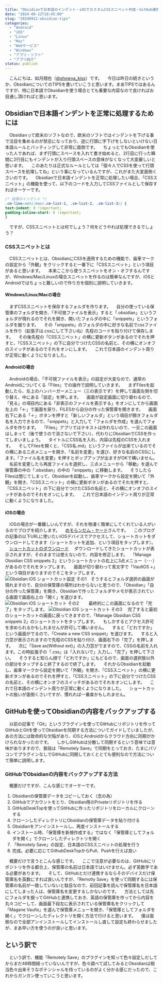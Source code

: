 ```yaml
---
title: "Obsidianで日本語のインデント・iOSでカスタムCSSスニペット作成・GitHub連携をする方法"
date: "2024-09-12T18:45:00"
slug: "20240912-obsidian-tips"
categories: 
  - "Android"
  - "iOS"
  - "Linux"
  - "Mac"
  - "Webサービス"
  - "Windows"
  - "アプリ・ソフト"
  - "アプリ紹介"
status: publish
---
```


　こんにちは、如月翔也（[@showya_kiss](https://twitter.com/showya_kiss)）です。
　今日は昨日の続きというか、ObsidianについてのTIPSを書いていこうと思います。まあTIPSではあるんですが、特に日本語でObsidianを使う場合とても重要な内容なので良ければお目通し頂ければと思います。

## Obsidianで日本語インデントを正常に処理するためには

　Obsidianって欧米のソフトなので、欧米のソフトではインデントを下げる事で注目を集めるのが禁忌になっており、逆に行頭に字下げをしないといけない日本語ルールとバッティングして非常に面倒です。
　ちょっとでもObsidianを使った人であれば、まず行頭にスペースを入れて書き始めると、2行目に行った瞬間に2行目にもインデントが入り行頭スペースの意味がなくなって大変厳しいと思います。
　このあたりは正式なルールとしては「個々人でCSSを使って行頭スペースを処理してね」という事になっているんですが、これがまた大変面倒くさいのです。
　Obsidianで日本語インデントを正常に処理したい場合、「CSSスニペット」の機能を使って、以下のコードを入力してCSSファイルとして保存すればオーケーです。

```css
/* 段落のインデント */
.cm-line:not(:has(.cm-list-1, .cm-list-2, .cm-list-3)) {
text-indent: 0 !important;
padding-inline-start: 0 !important;
}
```

　ですが、CSSスニペットとは何でしょう？何をどうやれば処理できるでしょう？

### CSSスニペットとは

　CSSスニペットとは、ObsidianにCSSを適用するための機能で、歯車マークの設定から「外観」をクリックすると一番下に「CSSスニペット」という項目があると思います。
　本来ここから使うスニペットをオン・オフするんですが、Windows/Mac/Linuxの場合スニペットを作るのは簡単なんですが、iOSとAndroidではちょっと難しいので作り方を個別に説明していきます。

#### Windows/Linux/Macの場合

　まずCSSスニペットを保存するフォルダを作ります。
　自分の使っている保管庫のフォルダを開き、「不可視ファイルを表示」すると「.obsidian」というフォルダが現れるのでそれを開き、開いたフォルダの中に「snippets」というフォルダを掘ります。
　その「snippets」のフォルダの中に好きな名前でcssファイルを作り（拡張子は.cssにして下さいね）先程のコードを貼り付けて保存します。
　その後先程の「CSSスニペット」の横に更新ボタンがあるのでそれを押すと、「CSSスニペット」の下に自分でつけたCSSの名前と、その横にオンオフのスイッチがあるのでそれをオンにします。
　これで日本語のインデント周りが正常に動くようになりました。

#### Androidの場合

　Androidの場合、「不可視ファイルを表示」の設定が大変なので、通常のAndroidについてくる「Files」での操作で説明していきます。
　まずFilesを起動したら、左上のハンバーガーメニュー（三の表示です）を押して画面左側を切り替え、中にある「設定」を押します。
　画面が設定画面に切り替わるので、「見る」の項目内にある「非表示のファイルを表示する」をオンにしてから画面左上の「←」で画面を戻り、FILESから自分の作った保管庫を開きます。
　画面右下にある「＋」ボタンを押すと「新しいフォルダ」という項目が開きフォルダ名を入力できるので、「snippets」と入力して「フォルダを作成」を選んでフォルダを作ります。
　「Files」アプリではテキストは作れないので、一旦この画面はしまって（後で使うので消さないで下さい）、代わりにObsidianでCSSを作ってしまいましょう。
　タイトルにCSS名を入れ、内容は先程のCSSを入れます。
　そしてFilesを開くと、「CSS名.md」というファイルが出来ているのでその横にある三点メニューを開き、「名前を変更」を選び、好きな名前のCSSにします。「ファイル名を変更」を押すとポップアップが出ますがOKで構いません。
　名前を変更したら再度ファイルを選択し、三点メニューから「移動」を選んで保管庫の中の「.obsidian」の中の「snippets」に移動します。
　そうしたらFilesは閉じてしまって、Obsidianを起動し、歯車マークから設定を開いて「外観」を開き、「CSSスニペット」の横に更新ボタンがあるのでそれを押すと、「CSSスニペット」の下に自分でつけたCSSの名前と、その横にオンオフのスイッチがあるのでそれをオンにします。
　これで日本語のインデント周りが正常に動くようになりました。

#### iOSの場合

　iOSの場合が一番難しいんですが、それを物凄く簡単にしてくれている人がいるのでブログを紹介します。
　[めモらンだム・ヤード](https://sorashima.hatenablog.com/entry/ManegeObsidianCSSsnippets)さんです。
　このブログの記事の以下URLに使いたいiOSデバイスでアクセスして、ショートカットをダウンロードしてきます（ショートカットを追加、という項目をタップします）。
　[ショートカットのダウンロード](https://www.icloud.com/shortcuts/30069fec2e324d5385b094b9bc384acd)
　ダウンロードしてきたショートカットが表示されますが、そのままでは使えないので、内容を修正します。
　「Manage Obsidian CSS snippets 2」というショートカットの右上に3点メニュー（･･･）があるのでそれをタップします。
　画面が切り替わって青文字で「VaultOS +」という項目がありますのでそこをタップします。
![Obsidian iOS ショートカット設定 その1](img/obsidian-ios-shortcut-001.jpeg)　そうするとフォルダ選択の画面が現れますので、自分の保管庫の場所はわからないと思うので、「Obsidian」「自分の作った保管庫」を開き、Obsidianで作ったフォルダやメモが表示されている画面で画面右上の「開く」を選びます。
![Obsidian iOS ショートカット その2　](img/obsidian-ios-shortcut-002.jpeg)
　最終的にこの画面になるので「完了」をタップします。
![Obsidian iOS ショートカット その3](img/obsidian-ios-shortcut-003.jpeg)
　完了すると最初のショートカットの画面に戻ってきますので、「Manage Obsidian CSS snippets 2」のショートカットをタップします。
　もしかするとアクセス許可を求められるかもしれませんが許可して構いません。
　すると「どれですか」という画面がでるので、「Create a new CSS snippet」を選びます。
　すると入力窓が表示されますので先程のCSSを貼り付け、画面右下の「完了」を押します。
　次に「Save as(Without ext)」の入力窓がでますので、CSSの名前を入れます。この時拡張子の「.css」は「入れないで」入力し、「完了」を押して下さい。
　そうすると知らん顔で「どれですか」にもどるので、画面の選択肢以外の部分をタップすると終了するので終了します。
　それからObsidianを起動し、歯車マークから設定を開いて「外観」を開き、「CSSスニペット」の横に更新ボタンがあるのでそれを押すと、「CSSスニペット」の下に自分でつけたCSSの名前と、その横にオンオフのスイッチがあるのでそれをオンにします。
　これで日本語のインデント周りが正常に動くようになりました。
　ショートカットの扱いが面倒くさいですが、慣れれば一番楽かもしれません。

## GitHubを使ってObsidianの内容をバックアップする

　以前の記事で「Git」というプラグインを使ってGitHubにリポジトリを作ってGitHubとGitを使ってObsidianを同期する方法についてガイドしていましたが、あの方法には致命的な欠陥があり、iOSとAndroidからクラウド方向に同期がかけられなかったのです。
　しかしGitHubは分散して同期するという意味では意味がありますので、普段は「Remotely Save」で同期をとっておき、たまにパソコンでプラグインなしでGitHubに同期しておくととても便利なので方法について簡単に説明します。

### GitHubでObsidianの内容をバックアップする方法

　概要だけですが、こんな感じでオーケーです。

1. Obsidianの保管庫データをコピーしておく（念の為）
2. GitHubでアカウントをとり、Obsidian用のPrivateリポジトリを作る
3. GitHubDeskTopを使ってGitHubに作ったリポジトリをローカルにクローンする
4. クローンしたディレクトリにObsidianの保管庫データを貼り付ける
5. Obsidianをアンインストールし、再度インストールする
6. インストール時、「保管庫を新規作成する」ではなく「保管庫としてフォルダを開く」でクローンしたディレクトリを開く
7. 「Remotely Save」の設定、日本語のCSSスニペットの処理を行う
8. 完成。必要に応じてGithubDeskTopからPull、Pushを行えば良い

　概要だけで言うとこんな感じです。
　ここで注意が必要なのは、GitHubにリポジトリを作る都合上、保管庫の名前は日本語ではいけません。必ず英数字である必要があります。
　そして、GitHubとだけ連携するならそのデバイスだけ保管庫名を英数にすれば良いんですが、「Remotly Save」を使って同期するには保管庫の名前が一致していないと駄目なので、前回記事を読んで保管庫名を日本語にしてしまった人は、保管庫名を変更するしかないのです。
　方法としては先にフォルダを掘ってGitHubと連携しておき、英語の保管庫を作ってから内容を丸々コピーして、画面最下段左に表示されている保管庫名をクリックして「Magane Vaults」を選んで保管庫メニューを開き、「保管庫としてフォルダを開く」でクローンしたディレクトリを開く方法で行けると思います。
　僕は面倒なので全部アンインストールしてインストールし直して設定も終わらせましたが、まあ早い方を使うのが良いと思います。

## という訳で

　という訳で、機能「Remotely Save」のプラグインを知って色々設定しだしてからまだ48時間経っていないんですが、色々調べて試してみるとObsidianは相当色々出来そうなポテンシャルを持っているのがよく分かる感じだったので、これからガンガン使っていこうと思います。